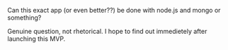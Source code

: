Can this exact app (or even better??) be done with node.js and mongo or something?

Genuine question, not rhetorical. I hope to find out immedietely after launching this MVP.